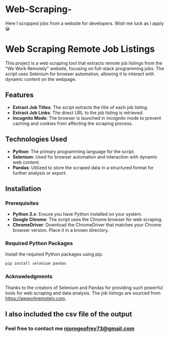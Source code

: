 # Web-Scraping-
Here I scrapped jobs from a website for developers. Wish me luck as I apply 😀

# Web Scraping Remote Job Listings

This project is a web scraping tool that extracts remote job listings from the "We Work Remotely" website, focusing on full-stack programming jobs. The script uses Selenium for browser automation, allowing it to interact with dynamic content on the webpage.

## Features

- **Extract Job Titles**: The script extracts the title of each job listing.
- **Extract Job Links**: The direct URL to the job listing is retrieved.
- **Incognito Mode**: The browser is launched in incognito mode to prevent caching and cookies from affecting the scraping process.

## Technologies Used

- **Python**: The primary programming language for the script.
- **Selenium**: Used for browser automation and interaction with dynamic web content.
- **Pandas**: Utilized to store the scraped data in a structured format for further analysis or export.

## Installation

### Prerequisites

- **Python 3.x**: Ensure you have Python installed on your system.
- **Google Chrome**: The script uses the Chrome browser for web scraping.
- **ChromeDriver**: Download the ChromeDriver that matches your Chrome browser version. Place it in a known directory.

### Required Python Packages

Install the required Python packages using pip:

```bash
pip install selenium pandas
```

### Acknowledgments
Thanks to the creators of Selenium and Pandas for providing such powerful tools for web scraping and data analysis.
The job listings are sourced from https://weworkremotely.com.

## I also included the csv file of the output

### Feel free to contact me njorogeofrey73@gmail.com
